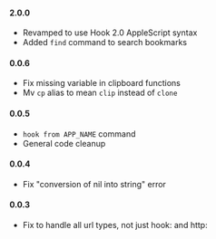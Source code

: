 #### 2.0.0

- Revamped to use Hook 2.0 AppleScript syntax
- Added `find` command to search bookmarks

#### 0.0.6

- Fix missing variable in clipboard functions
- Mv `cp` alias to mean `clip` instead of `clone`

#### 0.0.5

- `hook from APP_NAME` command
- General code cleanup

#### 0.0.4

- Fix "conversion of nil into string" error

#### 0.0.3

- Fix to handle all url types, not just hook: and http:

